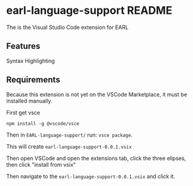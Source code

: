 # earl-language-support README

The is the Visual Studio Code extension for EARL

## Features

Syntax Highlighting

## Requirements

Because this extension is not yet on the VSCode Marketplace, it must be installed manually.

First get vsce
```
npm install -g @vscode/vsce
```

Then in `EARL-language-support/` run: `vsce package`.

This will create `earl-language-support-0.0.1.vsix`

Then open VSCode and open the extensions tab, click the three elipses, then click "install from vsix"

Then navigate to the `earl-language-support-0.0.1.vsix` and click it.
